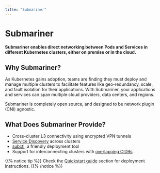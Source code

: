 ```yaml
---
title: "Submariner"
---
```


# Submariner

#### Submariner enables direct networking between Pods and Services in different Kubernetes clusters, either on premise or in the cloud.

## Why Submariner?

As Kubernetes gains adoption, teams are finding they must deploy and manage multiple clusters to facilitate features like geo-redundancy, scale, and fault isolation for their applications. With Submariner, your applications and services can span multiple cloud providers, data centers, and regions.

Submariner is completely open source, and designed to be network plugin (CNI) agnostic.

## What Does Submariner Provide?

* Cross-cluster L3 connectivity using encrypted VPN tunnels
* [Service Discovery](./architecture/service-discovery/) across clusters
* [subctl](./deployment/), a friendly deployment tool
* Support for interconnecting clusters with [overlapping CIDRs](./architecture/globalnet/)

{{% notice tip %}}
Check the [Quickstart guide](./quickstart/) section for deployment instructions.
{{% /notice %}}
